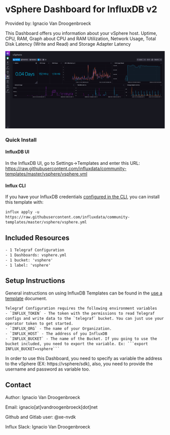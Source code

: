 # vSphere Dashboard for InfluxDB v2

Provided by: Ignacio Van Droogenbroeck

This Dashboard offers you information about your vSphere host. Uptime, CPU, RAM, Graph about CPU and RAM Utilization, Network Usage, Total Disk Latency (Write and Read) and Storage Adapter Latency

![Dashboard Screenshot](screenshot.png)

### Quick Install

#### InfluxDB UI

In the InfluxDB UI, go to Settings->Templates and enter this URL: https://raw.githubusercontent.com/influxdata/community-templates/master/vsphere/vsphere.yml

#### Influx CLI
If you have your InfluxDB credentials [configured in the CLI](https://v2.docs.influxdata.com/v2.0/reference/cli/influx/config/), you can install this template with:

```
influx apply -u https://raw.githubusercontent.com/influxdata/community-templates/master/vsphere/vsphere.yml
```

## Included Resources

    - 1 Telegraf Configuration
    - 1 Dashboards: vsphere.yml
    - 1 bucket: 'vsphere'
    - 1 label: 'vsphere'

## Setup Instructions

General instructions on using InfluxDB Templates can be found in the [use a template](../docs/use_a_template.md) document.

    Telegraf Configuration requires the following environment variables
    - `INFLUX_TOKEN` - The token with the permissions to read Telegraf configs and write data to the `telegraf` bucket. You can just use your operator token to get started.
    - `INFLUX_ORG` - The name of your Organization.
    - `INFLUX_HOST` - The address of you InfluxDB
    - `INFLUX_BUCKET` - The name of the Bucket. If you going to use the bucket included, you need to export the variable. Ex: ```export INFLUX_BUCKET=vsphere```

In order to use this Dashboard, you need to specify as variable the address to the vSphere (EX: https://vsphere/sdk), also, you need to provide the username and password as variable too.

## Contact

Author: Ignacio Van Droogenbroeck

Email: ignacio[at]vandroogenbroeck[dot]net

Github and Gitlab user: @xe-nvdk

Influx Slack: Ignacio Van Droogenbroeck
